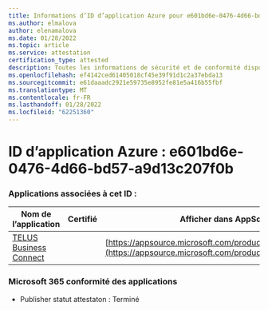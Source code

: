 ```yaml
---
title: Informations d’ID d’application Azure pour e601bd6e-0476-4d66-bd57-a9d13c207f0b
ms.author: elmalova
author: elenamalova
ms.date: 01/28/2022
ms.topic: article
ms.service: attestation
certification_type: attested
description: Toutes les informations de sécurité et de conformité disponibles pour e601bd6e-0476-4d66-bd57-a9d13c207f0b.
ms.openlocfilehash: ef4142ced61405018cf45e39f91d1c2a37ebda13
ms.sourcegitcommit: e61daaadc2921e59735e8952fe81e5a416b55fbf
ms.translationtype: MT
ms.contentlocale: fr-FR
ms.lasthandoff: 01/28/2022
ms.locfileid: "62251360"
---
```

# <a name="azure-app-id-e601bd6e-0476-4d66-bd57-a9d13c207f0b"></a>ID d’application Azure : e601bd6e-0476-4d66-bd57-a9d13c207f0b


### <a name="apps-associated-with-this-id"></a>Applications associées à cet ID :
| **Nom de l’application** | **Certifié** | **Afficher dans AppSource** |
|--------------|---------------|-----------------------|
| [TELUS Business Connect](https://docs.microsoft.com/microsoft-365-app-certification/forward/WA200002300) |  | [https://appsource.microsoft.com/product/office/WA200002300](https://appsource.microsoft.com/product/office/WA200002300) |

### <a name="microsoft-365-app-compliance-status"></a>Microsoft 365 conformité des applications
- Publisher statut attestaton : Terminé
